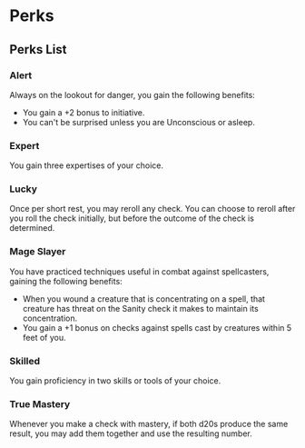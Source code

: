 # Perks



## Perks List

### Alert

Always on the lookout for danger, you gain the following benefits:

* You gain a +2 bonus to initiative.
* You can't be surprised unless you are Unconscious or asleep.

### Expert

You gain three expertises of your choice.

### Lucky

Once per short rest, you may reroll any check. You can choose to reroll after you roll the check initially, but before the outcome of the check is determined.

### Mage Slayer

You have practiced techniques useful in combat against spellcasters, gaining the following benefits:

* When you wound a creature that is concentrating on a spell, that creature has threat on the Sanity check it makes to maintain its concentration.
* You gain a +1 bonus on checks against spells cast by creatures within 5 feet of you.

### Skilled

You gain proficiency in two skills or tools of your choice.

### True Mastery

Whenever you make a check with mastery, if both d20s produce the same result, you may add them together and use the resulting number.

